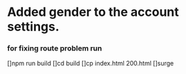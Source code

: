 # Added gender to the account settings.

### for fixing route problem run 
[]npm run build
[]cd build
[]cp index.html 200.html
[]surge

